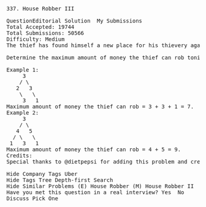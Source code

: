 <pre>
337. House Robber III 

QuestionEditorial Solution  My Submissions
Total Accepted: 19744
Total Submissions: 50566
Difficulty: Medium
The thief has found himself a new place for his thievery again. There is only one entrance to this area, called the "root." Besides the root, each house has one and only one parent house. After a tour, the smart thief realized that "all houses in this place forms a binary tree". It will automatically contact the police if two directly-linked houses were broken into on the same night.

Determine the maximum amount of money the thief can rob tonight without alerting the police.

Example 1:
     3
    / \
   2   3
    \   \ 
     3   1
Maximum amount of money the thief can rob = 3 + 3 + 1 = 7.
Example 2:
     3
    / \
   4   5
  / \   \ 
 1   3   1
Maximum amount of money the thief can rob = 4 + 5 = 9.
Credits:
Special thanks to @dietpepsi for adding this problem and creating all test cases.

Hide Company Tags Uber
Hide Tags Tree Depth-first Search
Hide Similar Problems (E) House Robber (M) House Robber II
Have you met this question in a real interview? Yes  No
Discuss Pick One

</pre>
